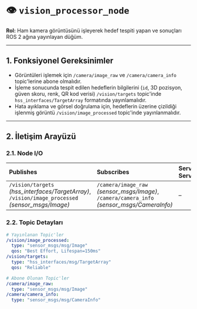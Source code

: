 # 👁️ `vision_processor_node`

**Rol:** Ham kamera görüntüsünü işleyerek hedef tespiti yapan ve sonuçları ROS 2 ağına yayınlayan düğüm.

---

## 1. Fonksiyonel Gereksinimler

*   Görüntüleri işlemek için `/camera/image_raw` ve `/camera/camera_info` topic'lerine abone olmalıdır.
*   İşleme sonucunda tespit edilen hedeflerin bilgilerini (`id`, 3D pozisyon, güven skoru, renk, QR kod verisi) `/vision/targets` topic'inde `hss_interfaces/TargetArray` formatında yayınlamalıdır.
*   Hata ayıklama ve görsel doğrulama için, hedeflerin üzerine çizildiği işlenmiş görüntü `/vision/image_processed` topic'inde yayınlanmalıdır.

---

## 2. İletişim Arayüzü

### 2.1. Node I/O

| Publishes | Subscribes | Service Servers | Service Clients |
| :--- | :--- | :--- | :--- |
| `/vision/targets` *(hss_interfaces/TargetArray)*,<br>`/vision/image_processed` *(sensor_msgs/Image)* | `/camera/image_raw` *(sensor_msgs/Image)*,<br>`/camera/camera_info` *(sensor_msgs/CameraInfo)* | – | – |

### 2.2. Topic Detayları

```yaml
# Yayınlanan Topic'ler
/vision/image_processed:
  type: "sensor_msgs/msg/Image"
  qos: "Best Effort, Lifespan=150ms"
/vision/targets:
  type: "hss_interfaces/msg/TargetArray"
  qos: "Reliable"

# Abone Olunan Topic'ler
/camera/image_raw:
  type: "sensor_msgs/msg/Image"
/camera/camera_info:
  type: "sensor_msgs/msg/CameraInfo"
```